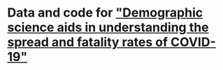 # Data and code for ["Demographic science aids in understanding the spread and fatality rates of COVID-19"](https://www.pnas.org/content/117/18/9696/)

